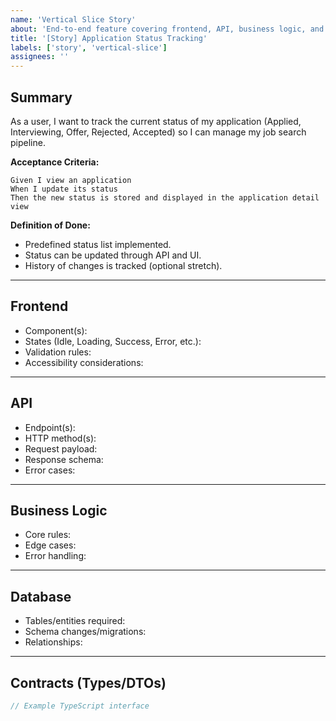 ```yaml
---
name: 'Vertical Slice Story'
about: 'End-to-end feature covering frontend, API, business logic, and database'
title: '[Story] Application Status Tracking'
labels: ['story', 'vertical-slice']
assignees: ''
---
```


## Summary

As a user, I want to track the current status of my application (Applied, Interviewing, Offer, Rejected, Accepted) so I can manage my job search pipeline.

**Acceptance Criteria:**
```gherkin
Given I view an application
When I update its status
Then the new status is stored and displayed in the application detail view
```

**Definition of Done:**
- Predefined status list implemented.
- Status can be updated through API and UI.
- History of changes is tracked (optional stretch).


---

## Frontend

- Component(s):
- States (Idle, Loading, Success, Error, etc.):
- Validation rules:
- Accessibility considerations:

---

## API

- Endpoint(s):
- HTTP method(s):
- Request payload:
- Response schema:
- Error cases:

---

## Business Logic

- Core rules:
- Edge cases:
- Error handling:

---

## Database

- Tables/entities required:
- Schema changes/migrations:
- Relationships:

---

## Contracts (Types/DTOs)

```ts
// Example TypeScript interface
```
